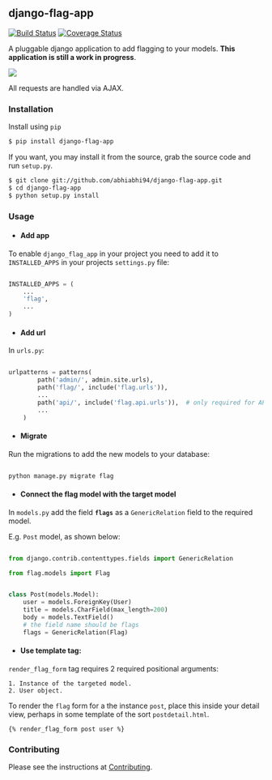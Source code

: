 ## django-flag-app

[![Build Status](https://travis-ci.org/abhiabhi94/django-flag-app.svg?branch=master)](https://travis-ci.org/abhiabhi94/django-flag-app)
[![Coverage Status](https://coveralls.io/repos/github/abhiabhi94/django-flag-app/badge.svg?branch=master)](https://coveralls.io/github/abhiabhi94/django-flag-app?branch=master)

A pluggable django application to add flagging to your models. **This application is still a work in progress**.

![](./docs/_static/images/flagging.gif)

All requests are handled via AJAX.

### Installation

Install using `pip`
```bash
$ pip install django-flag-app
```

If you want, you may install it from the source, grab the source code and run `setup.py`.

```bash
$ git clone git://github.com/abhiabhi94/django-flag-app.git
$ cd django-flag-app
$ python setup.py install
```
### Usage

- #### Add app

To enable `django_flag_app` in your project you need to add it to `INSTALLED_APPS` in your projects `settings.py` file:

```python

INSTALLED_APPS = (
    ...
    'flag',
    ...
)
```
- #### Add url

In `urls.py`:

```python

urlpatterns = patterns(
        path('admin/', admin.site.urls),
        path('flag/', include('flag.urls')),
        ...
        path('api/', include('flag.api.urls')),  # only required for API Framework
        ...
    )
```

- #### Migrate

Run the migrations to add the new models to your database:

```python

python manage.py migrate flag
```

- #### Connect the flag model with the target model

In `models.py` add the field **`flags`** as a `GenericRelation` field to the required model.

E.g. `Post` model, as shown below:

```python

from django.contrib.contenttypes.fields import GenericRelation

from flag.models import Flag


class Post(models.Model):
    user = models.ForeignKey(User)
    title = models.CharField(max_length=200)
    body = models.TextField()
    # the field name should be flags
    flags = GenericRelation(Flag)
```


- #### Use template tag:

`render_flag_form` tag requires 2 required positional arguments:

    1. Instance of the targeted model.
    2. User object.

To render the `flag` form for a the instance `post`, place this inside your detail view, perhaps in some template of the sort `postdetail.html`.

```jinja
{% render_flag_form post user %}
```

### Contributing

Please see the instructions at [Contributing](./CONTRIBUTING.md).
